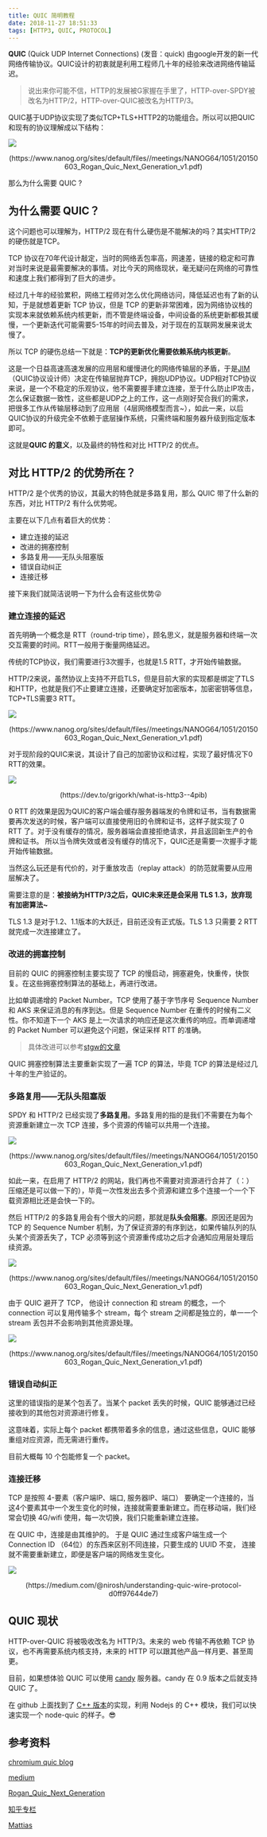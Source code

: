```yaml
---
title: QUIC 简明教程
date: 2018-11-27 18:51:33
tags: [HTTP3, QUIC, PROTOCOL]
---
```


**QUIC** (Quick UDP Internet Connections) (发音：quick) 由google开发的新一代网络传输协议。QUIC设计的初衷就是利用工程师几十年的经验来改进网络传输延迟。

> 说出来你可能不信，HTTP的发展被G家握在手里了，HTTP-over-SPDY被改名为HTTP/2，HTTP-over-QUIC被改名为HTTP/3。

QUIC基于UDP协议实现了类似TCP+TLS+HTTP2的功能组合。所以可以把QUIC和现有的协议理解成以下结构：

![](/images/quic/quic-fit.png)
<center>(https://www.nanog.org/sites/default/files//meetings/NANOG64/1051/20150603_Rogan_Quic_Next_Generation_v1.pdf)</center>

那么为什么需要 QUIC ?

## 为什么需要 QUIC？
这个问题也可以理解为，HTTP/2 现在有什么硬伤是不能解决的吗？其实HTTP/2的硬伤就是TCP。

TCP 协议在70年代设计敲定，当时的网络丢包率高，网速差，链接的稳定和可靠对当时来说是最需要解决的事情。对比今天的网络现状，毫无疑问在网络的可靠性和速度上我们都得到了巨大的进步。

经过几十年的经验累积，网络工程师对怎么优化网络访问，降低延迟也有了新的认知，于是就想着更新 TCP 协议，但是 TCP 的更新非常困难，因为网络协议栈的实现本来就依赖系统内核更新，而不管是终端设备，中间设备的系统更新都极其缓慢，一个更新迭代可能需要5-15年的时间去普及，对于现在的互联网发展来说太慢了。 

所以 TCP 的硬伤总结一下就是：**TCP的更新优化需要依赖系统内核更新**。

这是一个日益高速高速发展的应用层和缓慢进化的网络传输层的矛盾，于是[JIM](https://twitter.com/JimRoskind)（QUIC协议设计师）决定在传输层抛弃TCP，拥抱UDP协议。UDP相对TCP协议来说，是一个不稳定的乐观协议，他不需要握手建立连接，至于什么防止IP攻击，怎么保证数据一致性，这些都是UDP之上的工作，这一点刚好契合我们的需求，把很多工作从传输层移动到了应用层（4层网络模型而言~），如此一来，以后QUIC协议的升级完全不依赖于底层操作系统，只需终端和服务器升级到指定版本即可。

这就是**QUIC 的意义**，以及最终的特性和对比 HTTP/2 的优点。

## 对比 HTTP/2 的优势所在？

HTTP/2 是个优秀的协议，其最大的特色就是多路复用，那么 QUIC 带了什么新的东西，对比 HTTP/2 有什么优势呢。

主要在以下几点有着巨大的优势：

- 建立连接的延迟
- 改进的拥塞控制
- 多路复用——无队头阻塞版
- 错误自动纠正
- 连接迁移

接下来我们就简洁说明一下为什么会有这些优势😜

### 建立连接的延迟

首先明确一个概念是 RTT（round-trip time），顾名思义，就是服务器和终端一次交互需要的时间。RTT一般用于衡量网络延迟。

传统的TCP协议，我们需要进行3次握手，也就是1.5 RTT，才开始传输数据。

HTTP/2来说，虽然协议上支持不开启TLS，但是目前大家的实现都是绑定了TLS和HTTP，也就是我们不止要建立连接，还要确定好加密版本，加密密钥等信息，TCP+TLS需要3 RTT。

![](/images/quic/tcp-tls.png)
<center>(https://www.nanog.org/sites/default/files//meetings/NANOG64/1051/20150603_Rogan_Quic_Next_Generation_v1.pdf)</center>

对于现阶段的QUIC来说，其设计了自己的加密协议和过程，实现了最好情况下0 RTT的效果。

![](https://res.cloudinary.com/practicaldev/image/fetch/s--0hlAeTAi--/c_limit%2Cf_auto%2Cfl_progressive%2Cq_66%2Cw_880/https://cdn-images-1.medium.com/max/800/1%2Ar6NNOhOGncUfvHXKHUM39w.gif)
<center>(https://dev.to/grigorkh/what-is-http3--4pib)</center>

0 RTT 的效果是因为QUIC的客户端会缓存服务器端发的令牌和证书，当有数据需要再次发送的时候，客户端可以直接使用旧的令牌和证书，这样子就实现了 0 RTT 了。对于没有缓存的情况，服务器端会直接拒绝请求，并且返回新生产的令牌和证书。 所以当令牌失效或者没有缓存的情况下，QUIC还是需要一次握手才能开始传输数据。

当然这么玩还是有代价的，对于重放攻击（replay attack）的防范就需要从应用层解决了。

需要注意的是：**被接纳为HTTP/3之后，QUIC未来还是会采用 TLS 1.3，放弃现有加密算法~**

TLS 1.3 是对于1.2、1.1版本的大跃迁，目前还没有正式版。TLS 1.3 只需要 2 RTT 就完成一次连接建立了。

### 改进的拥塞控制

目前的 QUIC 的拥塞控制主要实现了 TCP 的慢启动，拥塞避免，快重传，快恢复。在这些拥塞控制算法的基础上，再进行改进。

比如单调递增的 Packet Number。TCP 使用了基于字节序号 Sequence Number 和 AKS 来保证消息的有序到达。但是 Sequence Number 在重传的时候有二义性。你不知道下一个 AKS 是上一次请求的响应还是这次重传的响应。而单调递增的 Packet Number 可以避免这个问题，保证采样 RTT 的准确。

> 具体改进可以参考[stgw的文章](https://zhuanlan.zhihu.com/p/32553477)

QUIC 拥塞控制算法主要重新实现了一遍 TCP 的算法，毕竟 TCP 的算法是经过几十年的生产验证的。

### 多路复用——无队头阻塞版

SPDY 和 HTTP/2 已经实现了**多路复用**。多路复用的指的是我们不需要在为每个资源重新建立一次 TCP 连接，多个资源的传输可以共用一个连接。

![](/images/quic/http2-multiplex.png)
<center>(https://www.nanog.org/sites/default/files//meetings/NANOG64/1051/20150603_Rogan_Quic_Next_Generation_v1.pdf)</center>

如此一来，在启用了 HTTP/2 的网站，我们再也不需要对资源进行合并了（：）压缩还是可以做一下的），毕竟一次性发出去多个资源和建立多个连接一个一个下载资源相比还是会快一下的。

然后 HTTP/2 的多路复用会有个很大的问题，那就是**队头会阻塞**。原因还是因为 TCP 的 Sequence Number 机制，为了保证资源的有序到达，如果传输队列的队头某个资源丢失了，TCP 必须等到这个资源重传成功之后才会通知应用层处理后续资源。

![](/images/quic/http2-multiplex-head-line-block.png)
<center>(https://www.nanog.org/sites/default/files//meetings/NANOG64/1051/20150603_Rogan_Quic_Next_Generation_v1.pdf)</center>

由于 QUIC 避开了 TCP， 他设计 connection 和 stream 的概念，一个 connection 可以复用传输多个 stream，每个 stream 之间都是独立的，单一一个 stream 丢包并不会影响到其他资源处理。

![](/images/quic/quic-multiplex.png)
<center>(https://www.nanog.org/sites/default/files//meetings/NANOG64/1051/20150603_Rogan_Quic_Next_Generation_v1.pdf)</center>

### 错误自动纠正

这里的错误指的是某个包丢了。当某个 packet 丢失的时候，QUIC 能够通过已经接收到的其他包对资源进行修复。

这意味着，实际上每个 packet 都携带着多余的信息，通过这些信息，QUIC 能够重组对应资源，而无需进行重传。

目前大概每 10 个包能修复一个 packet。

### 连接迁移

TCP 是按照 4-要素（客户端IP、端口, 服务器IP、端口） 要确定一个连接的，当这4个要素其中一个发生变化的时候，连接就需要重新建立。而在移动端，我们经常会切换 4G/wifi 使用，每一次切换，我们只能重新建立连接。

在 QUIC 中，连接是由其维护的。 于是 QUIC 通过生成客户端生成一个 Connection ID （64位）的东西来区别不同连接，只要生成的 UUID 不变， 连接就不需要重新建立，即便是客户端的网络发生变化。

![](/images/quic/quic-header.png)
<center>(https://medium.com/@nirosh/understanding-quic-wire-protocol-d0ff97644de7)</center>

## QUIC 现状

HTTP-over-QUIC 将被吸收改名为 HTTP/3。未来的 web 传输不再依赖 TCP 协议，也不再需要系统内核支持，未来的 HTTP 可以跟其他产品一样月更、甚至周更。

目前，如果想体验 QUIC 可以使用 [candy](https://github.com/mholt/caddy/wiki/QUIC) 服务器。candy 在 0.9 版本之后就支持 QUIC 了。

在 github 上面找到了 [C++ 版本](https://github.com/devsisters/libquic)的实现，利用 Nodejs 的 C++ 模块，我们可以快速实现一个 node-quic 的样子。😎

## 参考资料

[ chromium quic blog ](https://docs.google.com/document/d/1gY9-YNDNAB1eip-RTPbqphgySwSNSDHLq9D5Bty4FSU/edit)

[ medium ](https://medium.com/@nirosh/understanding-quic-wire-protocol-d0ff97644de7)

[ Rogan_Quic_Next_Generation ](https://www.nanog.org/sites/default/files//meetings/NANOG64/1051/20150603_Rogan_Quic_Next_Generation_v1.pdf)

[ 知乎专栏 ](https://zhuanlan.zhihu.com/p/32553477)

[ Mattias ](https://ma.ttias.be/googles-quic-protocol-moving-web-tcp-udp/)